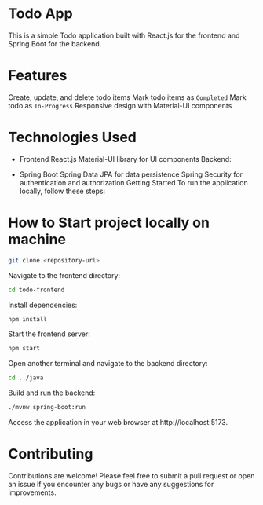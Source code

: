  # Todo App
This is a simple Todo application built with React.js for the frontend and Spring Boot for the backend.

# Features
Create, update, and delete todo items
Mark todo items as `Completed`
Mark todo as `In-Progress`
Responsive design with Material-UI components

# Technologies Used
- Frontend React.js
Material-UI library for UI components
Backend:

- Spring Boot
Spring Data JPA for data persistence
Spring Security for authentication and authorization
Getting Started
To run the application locally, follow these steps:

# How to Start project locally on machine

```bash
git clone <repository-url>
```

Navigate to the frontend directory:
```bash
cd todo-frontend
```

Install dependencies:

``` bash
npm install
```

Start the frontend server:

```bash
npm start
```

Open another terminal and navigate to the backend directory:

```bash
cd ../java
```

Build and run the backend:

```bash
./mvnw spring-boot:run
```

Access the application in your web browser at http://localhost:5173.

# Contributing
Contributions are welcome! Please feel free to submit a pull request or open an issue if you encounter any bugs or have any suggestions for improvements.
